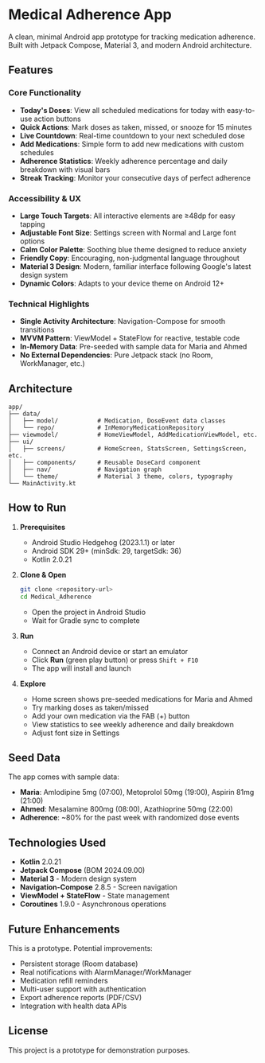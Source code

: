 # Medical Adherence App

A clean, minimal Android app prototype for tracking medication adherence. Built with Jetpack Compose, Material 3, and modern Android architecture.

## Features

### Core Functionality
- **Today's Doses**: View all scheduled medications for today with easy-to-use action buttons
- **Quick Actions**: Mark doses as taken, missed, or snooze for 15 minutes
- **Live Countdown**: Real-time countdown to your next scheduled dose
- **Add Medications**: Simple form to add new medications with custom schedules
- **Adherence Statistics**: Weekly adherence percentage and daily breakdown with visual bars
- **Streak Tracking**: Monitor your consecutive days of perfect adherence

### Accessibility & UX
- **Large Touch Targets**: All interactive elements are ≥48dp for easy tapping
- **Adjustable Font Size**: Settings screen with Normal and Large font options
- **Calm Color Palette**: Soothing blue theme designed to reduce anxiety
- **Friendly Copy**: Encouraging, non-judgmental language throughout
- **Material 3 Design**: Modern, familiar interface following Google's latest design system
- **Dynamic Colors**: Adapts to your device theme on Android 12+

### Technical Highlights
- **Single Activity Architecture**: Navigation-Compose for smooth transitions
- **MVVM Pattern**: ViewModel + StateFlow for reactive, testable code
- **In-Memory Data**: Pre-seeded with sample data for Maria and Ahmed
- **No External Dependencies**: Pure Jetpack stack (no Room, WorkManager, etc.)

## Architecture

```
app/
├── data/
│   ├── model/           # Medication, DoseEvent data classes
│   └── repo/            # InMemoryMedicationRepository
├── viewmodel/           # HomeViewModel, AddMedicationViewModel, etc.
├── ui/
│   ├── screens/         # HomeScreen, StatsScreen, SettingsScreen, etc.
│   ├── components/      # Reusable DoseCard component
│   ├── nav/             # Navigation graph
│   └── theme/           # Material 3 theme, colors, typography
└── MainActivity.kt
```

## How to Run

1. **Prerequisites**
   - Android Studio Hedgehog (2023.1.1) or later
   - Android SDK 29+ (minSdk: 29, targetSdk: 36)
   - Kotlin 2.0.21

2. **Clone & Open**
   ```bash
   git clone <repository-url>
   cd Medical_Adherence
   ```
   - Open the project in Android Studio
   - Wait for Gradle sync to complete

3. **Run**
   - Connect an Android device or start an emulator
   - Click **Run** (green play button) or press `Shift + F10`
   - The app will install and launch

4. **Explore**
   - Home screen shows pre-seeded medications for Maria and Ahmed
   - Try marking doses as taken/missed
   - Add your own medication via the FAB (+) button
   - View statistics to see weekly adherence and daily breakdown
   - Adjust font size in Settings

## Seed Data

The app comes with sample data:

- **Maria**: Amlodipine 5mg (07:00), Metoprolol 50mg (19:00), Aspirin 81mg (21:00)
- **Ahmed**: Mesalamine 800mg (08:00), Azathioprine 50mg (22:00)
- **Adherence**: ~80% for the past week with randomized dose events

## Technologies Used

- **Kotlin** 2.0.21
- **Jetpack Compose** (BOM 2024.09.00)
- **Material 3** - Modern design system
- **Navigation-Compose** 2.8.5 - Screen navigation
- **ViewModel + StateFlow** - State management
- **Coroutines** 1.9.0 - Asynchronous operations

## Future Enhancements

This is a prototype. Potential improvements:
- Persistent storage (Room database)
- Real notifications with AlarmManager/WorkManager
- Medication refill reminders
- Multi-user support with authentication
- Export adherence reports (PDF/CSV)
- Integration with health data APIs

## License

This project is a prototype for demonstration purposes.
